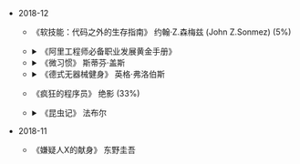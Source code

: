 - 2018-12

  * 《软技能：代码之外的生存指南》 约翰·Z.森梅兹 (John Z.Sonmez) (5%)
  * <details>
	<summary>《阿里工程师必备职业发展黄金手册》</summary>
	
	- 软件架构不仅仅只是选用什么框架、选用什么技术组件这么简单。它贯穿了对人的组织、对技术的组织、对业务的组织，并将这三种组织以解决业务问题这一目标有机的结合在一起。
	- 架构的目标就是为了支撑业务增长，就是提升软件系统的服务能力。
	- 前端的未来:<br/>
	      1.继续分化（领域、行业、技术栈）<br/>
	      2.继续融合（端技术、Web全栈技术、人工智能与端技术）<br/>
	      3.核心不变（计算机科学本质、软件工程思想与实践、程序员职业素养）<br/>
    </details>

  * <details>
    <summary>《微习惯》 斯蒂芬·盖斯</summary>
        
	- 每天一个俯卧撑，对你的大脑没有任何压力，当你的身体和大脑习惯了以后，生活将会截然不同
	</details>
	
  * <details>
	<summary>《德式无器械健身》 英格·弗洛伯斯</summary>
    
	 - 只要心中有沙，走到哪里都是马尔代夫。
	</details>

  * 《疯狂的程序员》 绝影  (33%)
  * <details>
 	<summary>《昆虫记》 法布尔</summary>
	
    - 充满了童年的幻想，充满了童年的美好向往，充满了对乡村的回忆。
 	</details>

- 2018-11

  * 《嫌疑人X的献身》 东野圭吾
